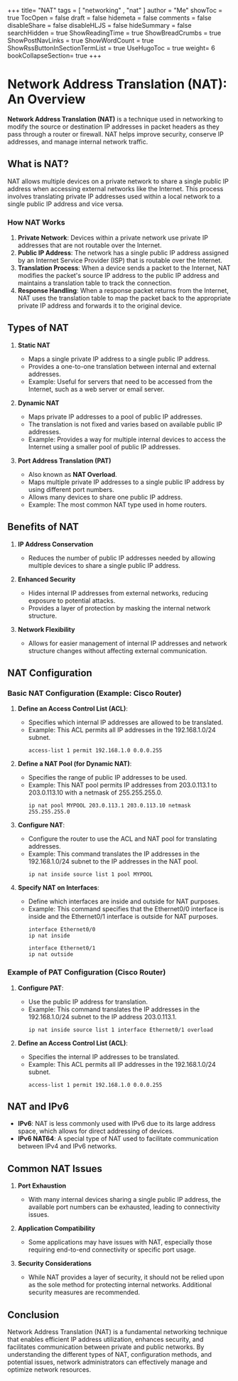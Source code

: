 +++
title= "NAT"
tags = [ "networking" , "nat" ]
author = "Me"
showToc = true
TocOpen = false
draft = false
hidemeta = false
comments = false
disableShare = false
disableHLJS = false
hideSummary = false
searchHidden = true
ShowReadingTime = true
ShowBreadCrumbs = true
ShowPostNavLinks = true
ShowWordCount = true
ShowRssButtonInSectionTermList = true
UseHugoToc = true
weight= 6
bookCollapseSection= true
+++

# Network Address Translation (NAT): An Overview

**Network Address Translation (NAT)** is a technique used in networking to modify the source or destination IP addresses in packet headers as they pass through a router or firewall. NAT helps improve security, conserve IP addresses, and manage internal network traffic.

## What is NAT?

NAT allows multiple devices on a private network to share a single public IP address when accessing external networks like the Internet. This process involves translating private IP addresses used within a local network to a single public IP address and vice versa.

### How NAT Works

1. **Private Network**: Devices within a private network use private IP addresses that are not routable over the Internet.
2. **Public IP Address**: The network has a single public IP address assigned by an Internet Service Provider (ISP) that is routable over the Internet.
3. **Translation Process**: When a device sends a packet to the Internet, NAT modifies the packet's source IP address to the public IP address and maintains a translation table to track the connection.
4. **Response Handling**: When a response packet returns from the Internet, NAT uses the translation table to map the packet back to the appropriate private IP address and forwards it to the original device.

## Types of NAT

1. **Static NAT**
   - Maps a single private IP address to a single public IP address.
   - Provides a one-to-one translation between internal and external addresses.
   - Example: Useful for servers that need to be accessed from the Internet, such as a web server or email server.

2. **Dynamic NAT**
   - Maps private IP addresses to a pool of public IP addresses.
   - The translation is not fixed and varies based on available public IP addresses.
   - Example: Provides a way for multiple internal devices to access the Internet using a smaller pool of public IP addresses.

3. **Port Address Translation (PAT)**
   - Also known as **NAT Overload**.
   - Maps multiple private IP addresses to a single public IP address by using different port numbers.
   - Allows many devices to share one public IP address.
   - Example: The most common NAT type used in home routers.

## Benefits of NAT

1. **IP Address Conservation**
   - Reduces the number of public IP addresses needed by allowing multiple devices to share a single public IP address.
   
2. **Enhanced Security**
   - Hides internal IP addresses from external networks, reducing exposure to potential attacks.
   - Provides a layer of protection by masking the internal network structure.

3. **Network Flexibility**
   - Allows for easier management of internal IP addresses and network structure changes without affecting external communication.

## NAT Configuration

### Basic NAT Configuration (Example: Cisco Router)

1. **Define an Access Control List (ACL)**:
   - Specifies which internal IP addresses are allowed to be translated.
   - Example: This ACL permits all IP addresses in the 192.168.1.0/24 subnet.
     ```shell
     access-list 1 permit 192.168.1.0 0.0.0.255
     ```

2. **Define a NAT Pool (for Dynamic NAT)**:
   - Specifies the range of public IP addresses to be used.
   - Example: This NAT pool permits IP addresses from 203.0.113.1 to 203.0.113.10 with a netmask of 255.255.255.0.
     ```shell
     ip nat pool MYPOOL 203.0.113.1 203.0.113.10 netmask 255.255.255.0
     ```

3. **Configure NAT**:
   - Configure the router to use the ACL and NAT pool for translating addresses.
   - Example: This command translates the IP addresses in the 192.168.1.0/24 subnet to the IP addresses in the NAT pool.
     ```shell
     ip nat inside source list 1 pool MYPOOL
     ```

4. **Specify NAT on Interfaces**:
   - Define which interfaces are inside and outside for NAT purposes.
   - Example: This command specifies that the Ethernet0/0 interface is inside and the Ethernet0/1 interface is outside for NAT purposes.
     ```shell
     interface Ethernet0/0
     ip nat inside
     
     interface Ethernet0/1
     ip nat outside
     ```

### Example of PAT Configuration (Cisco Router)

1. **Configure PAT**:
   - Use the public IP address for translation.
   - Example: This command translates the IP addresses in the 192.168.1.0/24 subnet to the IP address 203.0.113.1.
     ```shell
     ip nat inside source list 1 interface Ethernet0/1 overload
     ```

2. **Define an Access Control List (ACL)**:
   - Specifies the internal IP addresses to be translated.
   - Example: This ACL permits all IP addresses in the 192.168.1.0/24 subnet.
     ```shell
     access-list 1 permit 192.168.1.0 0.0.0.255
     ```

## NAT and IPv6

- **IPv6**: NAT is less commonly used with IPv6 due to its large address space, which allows for direct addressing of devices.
- **IPv6 NAT64**: A special type of NAT used to facilitate communication between IPv4 and IPv6 networks.

## Common NAT Issues

1. **Port Exhaustion**
   - With many internal devices sharing a single public IP address, the available port numbers can be exhausted, leading to connectivity issues.

2. **Application Compatibility**
   - Some applications may have issues with NAT, especially those requiring end-to-end connectivity or specific port usage.

3. **Security Considerations**
   - While NAT provides a layer of security, it should not be relied upon as the sole method for protecting internal networks. Additional security measures are recommended.

## Conclusion

Network Address Translation (NAT) is a fundamental networking technique that enables efficient IP address utilization, enhances security, and facilitates communication between private and public networks. By understanding the different types of NAT, configuration methods, and potential issues, network administrators can effectively manage and optimize network resources.
